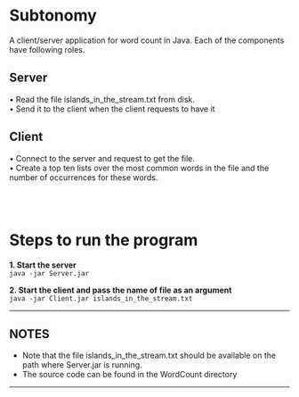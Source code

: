 # Subtonomy

A client/server application for word count in Java. Each of the components have following roles.
## Server
•	Read the file islands_in_the_stream.txt from disk. \
•	Send it to the client when the client requests to have it
## Client
•	Connect to the server and request to get the file. \
•	Create a top ten lists over the most common words in the file and the number of occurrences for these words.

<br/><br/>
# Steps to run the program
**1. Start the server**\
```java -jar Server.jar```

**2. Start the client and pass the name of file as an argument**\
```java -jar Client.jar islands_in_the_stream.txt```

---
## NOTES
* Note that the file islands_in_the_stream.txt should be available on the path where Server.jar is running.
* The source code can be found in the WordCount directory
---
